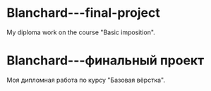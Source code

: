 # Blanchard---final-project
My diploma work on the course "Basic imposition".

# Blanchard---финальный проект
Моя дипломная работа по курсу "Базовая вёрстка".

